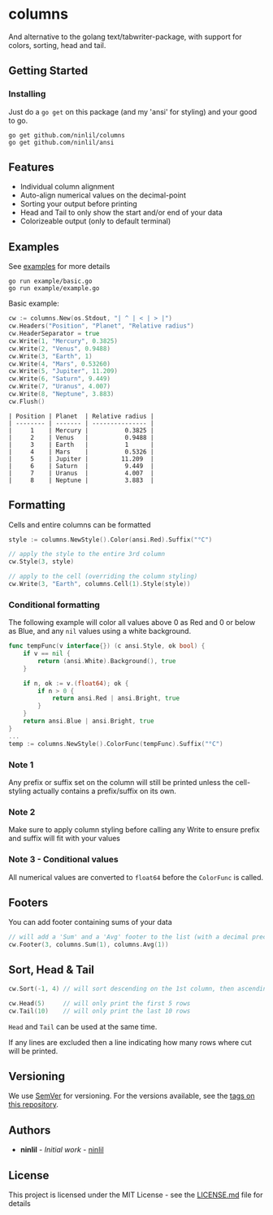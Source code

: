 # columns

And alternative to the golang text/tabwriter-package,
with support for colors, sorting, head and tail.

## Getting Started

### Installing

Just do a `go get` on this package (and my 'ansi' for styling) and your good to go.
```
go get github.com/ninlil/columns
go get github.com/ninlil/ansi
```

## Features

* Individual column alignment
* Auto-align numerical values on the decimal-point
* Sorting your output before printing
* Head and Tail to only show the start and/or end of your data
* Colorizeable output (only to default terminal)

## Examples

See [examples](./example) for more details
```
go run example/basic.go
go run example/example.go
```

Basic example:

```go
cw := columns.New(os.Stdout, "| ^ | < | > |")
cw.Headers("Position", "Planet", "Relative radius")
cw.HeaderSeparator = true
cw.Write(1, "Mercury", 0.3825)
cw.Write(2, "Venus", 0.9488)
cw.Write(3, "Earth", 1)
cw.Write(4, "Mars", 0.53260)
cw.Write(5, "Jupiter", 11.209)
cw.Write(6, "Saturn", 9.449)
cw.Write(7, "Uranus", 4.007)
cw.Write(8, "Neptune", 3.883)
cw.Flush()
```

```
| Position | Planet  | Relative radius |
| -------- | ------- | --------------- |
|     1    | Mercury |          0.3825 |
|     2    | Venus   |          0.9488 |
|     3    | Earth   |          1      |
|     4    | Mars    |          0.5326 |
|     5    | Jupiter |         11.209  |
|     6    | Saturn  |          9.449  |
|     7    | Uranus  |          4.007  |
|     8    | Neptune |          3.883  |
```

## Formatting

Cells and entire columns can be formatted

```go
style := columns.NewStyle().Color(ansi.Red).Suffix("°C")

// apply the style to the entire 3rd column
cw.Style(3, style)

// apply to the cell (overriding the column styling)
cw.Write(3, "Earth", columns.Cell(1).Style(style))
```

### Conditional formatting

The following example will color all values above 0 as Red and 0 or below as Blue, and any `nil` values using a white background.

```go
func tempFunc(v interface{}) (c ansi.Style, ok bool) {
	if v == nil {
		return (ansi.White).Background(), true
	}

	if n, ok := v.(float64); ok {
		if n > 0 {
			return ansi.Red | ansi.Bright, true
		}
	}
	return ansi.Blue | ansi.Bright, true
}
...
temp := columns.NewStyle().ColorFunc(tempFunc).Suffix("°C")
```

### Note 1
Any prefix or suffix set on the column will still be printed unless the cell-styling actually contains a prefix/suffix on its own.

### Note 2
Make sure to apply column styling before calling any Write to ensure prefix and suffix will fit with your values

### Note 3 - Conditional values
All numerical values are converted to `float64` before the `ColorFunc` is called.

## Footers

You can add footer containing sums of your data
```go
// will add a 'Sum' and a 'Avg' footer to the list (with a decimal precision of 1)
cw.Footer(3, columns.Sum(1), columns.Avg(1))
```

## Sort, Head & Tail
```go
cw.Sort(-1, 4) // will sort descending on the 1st column, then ascending on column 4

cw.Head(5)     // will only print the first 5 rows
cw.Tail(10)    // will only print the last 10 rows
```

`Head` and `Tail` can be used at the same time.

If any lines are excluded then a line indicating how many rows where cut will be printed.

## Versioning

We use [SemVer](http://semver.org/) for versioning. For the versions available, see the [tags on this repository](https://github.com/ninlil/columns/tags). 

## Authors

* **ninlil** - *Initial work* - [ninlil](https://github.com/ninlil)

## License

This project is licensed under the MIT License - see the [LICENSE.md](LICENSE.md) file for details
